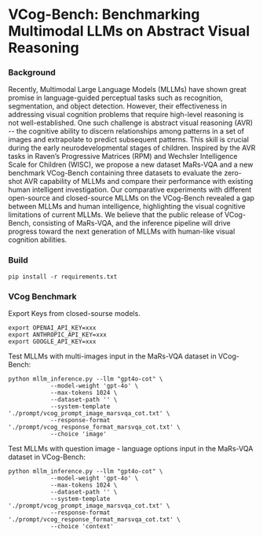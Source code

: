 # VCog-Bench: Benchmarking Multimodal LLMs on Abstract Visual Reasoning

### Background
Recently, Multimodal Large Language Models (MLLMs) have shown great promise in language-guided perceptual tasks such as recognition, segmentation, and object detection. However, their effectiveness in addressing visual cognition problems that require high-level reasoning is not well-established. One such challenge is abstract visual reasoning (AVR) -- the cognitive ability to discern relationships among patterns in a set of images and extrapolate to predict subsequent patterns. This skill is crucial during the early neurodevelopmental stages of children. Inspired by the AVR tasks in Raven’s Progressive Matrices (RPM) and Wechsler Intelligence Scale for Children (WISC), we propose a new dataset MaRs-VQA and a new benchmark VCog-Bench containing three datasets to evaluate the zero-shot AVR capability of MLLMs and compare their performance with existing human intelligent investigation. Our comparative experiments with different open-source and closed-source MLLMs on the VCog-Bench revealed a gap between MLLMs and human intelligence, highlighting the visual cognitive limitations of current MLLMs. We believe that the public release of VCog-Bench, consisting of MaRs-VQA, and the inference pipeline will drive progress toward the next generation of MLLMs with human-like visual cognition abilities.     

### Build

```
pip install -r requirements.txt 
```

### VCog Benchmark

Export Keys from closed-sourse models.    

```
export OPENAI_API_KEY=xxx
export ANTHROPIC_API_KEY=xxx
export GOOGLE_API_KEY=xxx
```

Test MLLMs with multi-images input in the MaRs-VQA dataset in VCog-Bench:    

```
python mllm_inference.py --llm "gpt4o-cot" \
            --model-weight 'gpt-4o' \
            --max-tokens 1024 \
            --dataset-path '' \
            --system-template './prompt/vcog_prompt_image_marsvqa_cot.txt' \
            --response-format './prompt/vcog_response_format_marsvqa_cot.txt' \
            --choice 'image'
```

Test MLLMs with question image - language options input in the MaRs-VQA dataset in VCog-Bench:    

```
python mllm_inference.py --llm "gpt4o-cot" \
            --model-weight 'gpt-4o' \
            --max-tokens 1024 \
            --dataset-path '' \
            --system-template './prompt/vcog_prompt_image_marsvqa_cot.txt' \
            --response-format './prompt/vcog_response_format_marsvqa_cot.txt' \
            --choice 'context'
```



